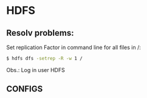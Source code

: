# HDFS

## Resolv problems:

Set replication Factor in command line for all files in /:

```sh
$ hdfs dfs -setrep -R -w 1 /
```

Obs.: Log in user HDFS



## CONFIGS
